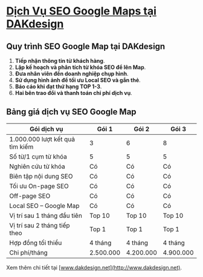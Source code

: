# [Dịch Vụ SEO Google Maps tại DAKdesign](https://www.dakdesign.net/dich-vu-seo-google-maps/)

## Quy trình SEO Google Map tại DAKdesign

1. **Tiếp nhận thông tin từ khách hàng**.
2. **Lập kế hoạch và phân tích từ khóa SEO để lên Map**.
3. **Đưa nhân viên đến doanh nghiệp chụp hình**.
4. **Sử dụng hình ảnh để tối ưu Local SEO và gắn thẻ**.
5. **Báo cáo khi đạt thứ hạng TOP 1-3**.
6. **Hai bên trao đổi và thanh toán chi phí dịch vụ**.

## Bảng giá dịch vụ SEO Google Map

| Gói dịch vụ          | Gói 1         | Gói 2         | Gói 3         |
|----------------------|---------------|---------------|---------------|
| 1.000.000 lượt kết quả tìm kiếm | 3             | 6             | 8             |
| Số từ/1 cụm từ khóa | 5             | 5             | 5             |
| Nghiên cứu từ khóa  | Có            | Có            | Có            |
| Biên tập nội dung SEO| Có            | Có            | Có            |
| Tối ưu On-page SEO  | Có            | Có            | Có            |
| Off-page SEO         | Có            | Có            | Có            |
| Local SEO – Google Map| Có           | Có            | Có            |
| Vị trí sau 1 tháng đầu tiên  | Top 10       | Top 10       | Top 10       |
| Vị trí sau 2 tháng tiếp theo  | Top 1        | Top 1        | Top 1        |
| Hợp đồng tối thiểu   | 4 tháng       | 4 tháng       | 4 tháng       |
| Chi phí/tháng        | 2.500.000     | 4.200.000     | 4.900.000     |


Xem thêm chi tiết tại [www.dakdesign.net](http://www.dakdesign.net).






